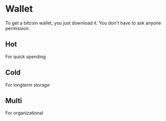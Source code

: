 # Wallet

To get a bitcoin wallet, you just download it. You don't have to ask anyone permission. 

## Hot

For quick spending

## Cold

For longterm storage

## Multi

For organizational